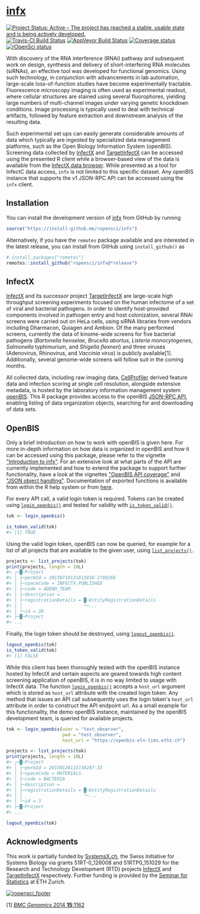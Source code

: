 
<!-- README.md is generated from README.Rmd. Please edit that file -->
<!-- build with rmarkdown::render("README.Rmd") -->
[infx](https://docs.ropensci.org/infx)
=======================================

[![Project Status: Active – The project has reached a stable, usable state and is being actively developed.](http://www.repostatus.org/badges/latest/active.svg)](http://www.repostatus.org/#active) [![Travis-CI Build Status](https://travis-ci.org/ropensci/infx.svg?branch=master)](https://travis-ci.org/ropensci/infx) [![AppVeyor Build Status](https://ci.appveyor.com/api/projects/status/o6h1088dpuwgvmh4?svg=true)](https://ci.appveyor.com/project/nbenn/infx) [![Coverage status](https://codecov.io/gh/ropensci/infx/branch/master/graph/badge.svg)](https://codecov.io/github/ropensci/infx?branch=master) [![rOpenSci status](https://badges.ropensci.org/218_status.svg)](https://github.com/ropensci/onboarding/issues/218)

With discovery of the RNA interference (RNAi) pathway and subsequent work on design, synthesis and delivery of short-interfering RNA molecules (siRNAs), an effective tool was developed for functional genomics. Using such technology, in conjunction with advancements in lab automation, large-scale loss-of-function studies have become experimentally tractable. Fluorescence microscopy imaging is often used as experimental readout, where cellular structures are stained using several fluorophores, yielding large numbers of multi-channel images under varying genetic knockdown conditions. Image processing is typically used to deal with technical artifacts, followed by feature extraction and downstream analysis of the resulting data.

Such experimental set ups can easily generate considerable amounts of data which typically are ingested by specialized data management platforms, such as the Open Biology Information System (openBIS). Screening data collected by [InfectX](http://www.infectx.ch) and [TargetInfectX](https://www.targetinfectx.ch) can be accessed using the presented R client while a browser-based view of the data is available from the [InfectX data browser](http://www.infectx.ch/databrowser). While presented as a tool for InfectC data access, `infx` is not limited to this specific dataset. Any openBIS instance that supports the v1 JSON-RPC API can be accessed using the `infx` client.

Installation
------------

You can install the development version of [infx](https://docs.ropensci.org/infx) from GitHub by running

``` r
source("https://install-github.me/ropensci/infx")
```

Alternatively, if you have the `remotes` package available and are interested in the latest release, you can install from GitHub using `install_github()` as

``` r
# install.packages("remotes")
remotes::install_github("ropensci/infx@*release")
```

InfectX
-------

[InfectX](http://www.infectx.ch) and its successor project [TargetInfectX](https://www.targetinfectx.ch) are large-scale high throughput screening experiments focused on the human infectome of a set of viral and bacterial pathogens. In order to identify host-provided components involved in pathogen entry and host colonization, several RNAi screens were carried out on HeLa cells, using siRNA libraries from vendors including Dharmacon, Quiagen and Ambion. Of the many performed screens, currently the data of kinome-wide screens for five bacterial pathogens (*Bartonella henselae*, *Brucella abortus*, *Listeria monocytogenes*, *Salmonella* typhimurium, and *Shigella flexneri*) and three viruses (Adenovirus, Rhinovirus, and *Vaccinia virus*) is publicly available[1]. Additionally, several genome-wide screens will follow suit in the coming months.

All collected data, including raw imaging data, [CellProfiler](http://cellprofiler.org) derived feature data and infection scoring at single cell resolution, alongside extensive metadata, is hosted by the laboratory information management system [openBIS](https://labnotebook.ch). This R package provides access to the openBIS [JSON-RPC API](https://wiki-bsse.ethz.ch/display/openBISDoc1304/openBIS+JSON+API), enabling listing of data organization objects, searching for and downloading of data sets.

OpenBIS
-------

Only a brief introduction on how to work with openBIS is given here. For more in-depth information on how data is organized in openBIS and how it can be accessed using this package, please refer to the vignette ["Introduction to infx"](https://docs.ropensci.org/infx/articles/infx-intro.html). For an extensive look at what parts of the API are currently implemented and how to extend the package to support further functionality, have a look at the vignettes ["OpenBIS API coverage"](https://docs.ropensci.org/infx/articles/openbis-api.html) and ["JSON object handling"](https://docs.ropensci.org/infx/articles/json-class.html). Documentation of exported functions is available from within the R help system or from [here](https://docs.ropensci.org/infx/reference/index.html).

For every API call, a valid login token is required. Tokens can be created using [`login_openbis()`](https://docs.ropensci.org/infx/reference/login.html) and tested for validity with [`is_token_valid()`](https://docs.ropensci.org/infx/reference/login.html).

``` r
tok <- login_openbis()

is_token_valid(tok)
#> [1] TRUE
```

Using the valid login token, openBIS can now be queried, for example for a list of all projects that are available to the given user, using [`list_projects()`](https://docs.ropensci.org/infx/reference/list_projects.html).

``` r
projects <- list_projects(tok)
print(projects, length = 10L)
#> ┌─█─Project 
#> │ ├─permId = 20130710131815818-2788266 
#> │ ├─spaceCode = INFECTX_PUBLISHED 
#> │ ├─code = ADENO_TEAM 
#> │ ├─description =  
#> │ ├─registrationDetails = █─EntityRegistrationDetails 
#> │ │                       └─... 
#> │ └─id = 39 
#> ├─█─Project 
#> ...
```

Finally, the login token should be destroyed, using [`logout_openbis()`](https://docs.ropensci.org/infx/reference/login.html).

``` r
logout_openbis(tok)
is_token_valid(tok)
#> [1] FALSE
```

While this client has been thoroughly tested with the openBIS instance hosted by InfectX and certain aspects are geared towards high content screening application of openBIS, it is in no way limited to usage with InfectX data. The function [`login_openbis()`](https://docs.ropensci.org/infx/reference/login.html) accepts a `host_url` argument which is stored as `host_url` attribute with the created login token. Any method that issues an API call subsequently uses the login token's `host_url` attribute in order to construct the API endpoint url. As a small example for this functionality, the demo openBIS instance, maintained by the openBIS development team, is queried for available projects.

``` r
tok <- login_openbis(user = "test_observer",
                     pwd = "test_observer",
                     host_url = "https://openbis-eln-lims.ethz.ch")

projects <- list_projects(tok)
print(projects, length = 10L)
#> ┌─█─Project 
#> │ ├─permId = 20150126115738287-33 
#> │ ├─spaceCode = MATERIALS 
#> │ ├─code = BACTERIA 
#> │ ├─description =  
#> │ ├─registrationDetails = █─EntityRegistrationDetails 
#> │ │                       └─... 
#> │ └─id = 3 
#> ├─█─Project 
#> ...

logout_openbis(tok)
```

Acknowledgments
---------------

This work is partially funded by [SystemsX.ch](http://www.systemsx.ch), the Swiss Initiative for Systems Biology via grants 51RT-0\_126008 and 51RTP0\_151029 for the Research and Technology Development (RTD) projects [InfectX](https://infectx.ch) and [TargetInfectX](https://www.targetinfectx.ch) respectively. Further funding is provided by the [Seminar for Statistics](https://www.math.ethz.ch/sfs) at ETH Zurich.

[![ropensci\_footer](https://ropensci.org/public_images/ropensci_footer.png)](https://ropensci.org)

[1] [*BMC Genomics* 2014 **15**:1162](https://doi.org/10.1186/1471-2164-15-1162)
